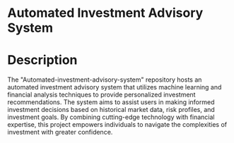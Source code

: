# Automated Investment Advisory System
# Description
The "Automated-investment-advisory-system" repository hosts an automated investment advisory system that utilizes machine learning and financial analysis techniques to provide personalized investment recommendations. The system aims to assist users in making informed investment decisions based on historical market data, risk profiles, and investment goals. By combining cutting-edge technology with financial expertise, this project empowers individuals to navigate the complexities of investment with greater confidence.
